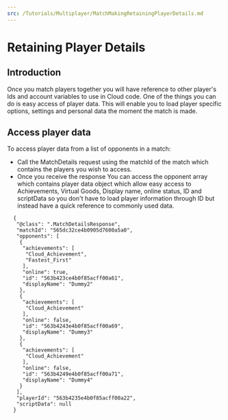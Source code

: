 ```yaml
---
src: /Tutorials/Multiplayer/MatchMakingRetainingPlayerDetails.md
---
```


# Retaining Player Details

## Introduction

Once you match players together you will have reference to other player's Ids and account variables to use in Cloud code. One of the things you can do is easy access of player data. This will enable you to load player specific options, settings and personal data the moment the match is made.  

## Access player data

To access player data from a list of opponents in a match:

  * Call the MatchDetails request using the matchId of the match which contains the players you wish to access.
  * Once you receive the response You can access the opponent array which contains player data object which allow easy access to Achievements, Virtual Goods, Display name, online status, ID and scriptData so you don't have to load player information through ID but instead have a quick reference to commonly used data.
 

  ```  
    {
     "@class": ".MatchDetailsResponse",
     "matchId": "565dc32ce4b0905d7600a5a0",
     "opponents": [
      {
       "achievements": [
        "Cloud_Achievement",
        "Fastest_First"
       ],
       "online": true,
       "id": "563b423ce4b0f85acff00a61",
       "displayName": "Dummy2"
      },
      {
       "achievements": [
        "Cloud_Achievement"
       ],
       "online": false,
       "id": "563b4243e4b0f85acff00a69",
       "displayName": "Dummy3"
      },
      {
       "achievements": [
        "Cloud_Achievement"
       ],
       "online": false,
       "id": "563b4249e4b0f85acff00a71",
       "displayName": "Dummy4"
      }
     ],
     "playerId": "563b4235e4b0f85acff00a22",
     "scriptData": null
    }
```
